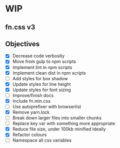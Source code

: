 # WIP

## fn.css v3

## Objectives

- [x] Decrease code verbosity
- [x] Move from gulp to npm scripts
- [x] Implement lint in npm scripts
- [x] Implement clean dist in npm scripts
- [ ] Add styles for box shadow
- [x] Update styles for line height
- [x] Update styles for font sizing
- [ ] Improve/finish docs
- [x] Include fn.min.css
- [ ] Use autoprefixer with browserlist
- [x] Remove yarn.lock
- [ ] Break down larger files into smaller chunks
- [ ] Replace key var with something more appropriate
- [x] Reduce file size, under 100kb minified ideally
- [x] Refactor colours
- [ ] Namespace all css variables
